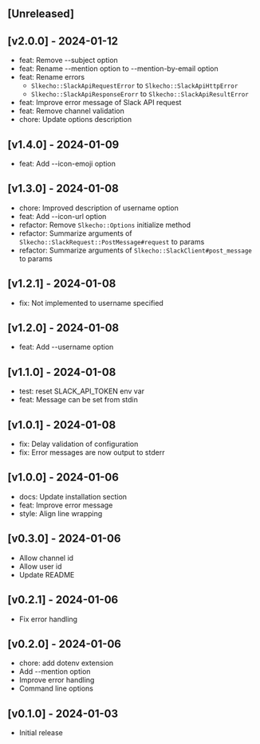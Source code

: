 ## [Unreleased]

## [v2.0.0] - 2024-01-12

- feat: Remove --subject option
- feat: Rename --mention option to --mention-by-email option
- feat: Rename errors
  - `Slkecho::SlackApiRequestError` to `Slkecho::SlackApiHttpError`
  - `Slkecho::SlackApiResponseErorr` to `Slkecho::SlackApiResultError`
- feat: Improve error message of Slack API request
- feat: Remove channel validation
- chore: Update options description

## [v1.4.0] - 2024-01-09

- feat: Add --icon-emoji option

## [v1.3.0] - 2024-01-08

- chore: Improved description of username option
- feat: Add --icon-url option
- refactor: Remove `Slkecho::Options` initialize method
- refactor: Summarize arguments of `Slkecho::SlackRequest::PostMessage#request` to params
- refactor: Summarize arguments of `Slkecho::SlackClient#post_message` to params

## [v1.2.1] - 2024-01-08

- fix: Not implemented to username specified

## [v1.2.0] - 2024-01-08

- feat: Add --username option

## [v1.1.0] - 2024-01-08

- test: reset SLACK_API_TOKEN env var
- feat: Message can be set from stdin

## [v1.0.1] - 2024-01-08

- fix: Delay validation of configuration
- fix: Error messages are now output to stderr

## [v1.0.0] - 2024-01-06

- docs: Update installation section
- feat: Improve error message
- style: Align line wrapping

## [v0.3.0] - 2024-01-06

- Allow channel id
- Allow user id
- Update README

## [v0.2.1] - 2024-01-06

- Fix error handling

## [v0.2.0] - 2024-01-06

- chore: add dotenv extension
- Add --mention option
- Improve error handling
- Command line options

## [v0.1.0] - 2024-01-03

- Initial release
